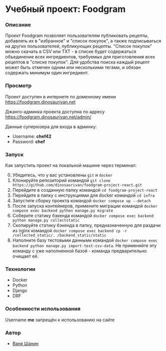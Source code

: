 # Учебный проект: Foodgram

### Описание
Проект Foodgram позволяет пользователям публиковать рецепты, добавлять их в "избранное" и "список покупок", а также подписываться на других пользователей, публикующих рецепты. "Список покупок" можно скачать в CSV или TXT - в списке будет содержаться объединение всех ингредиентов, требуемых для приготовления всех рецептов в "списке покупок". Для удобства поиска каждый рецепт может быть отмечен одним или несколькими тегами, и обязан содержать минимум один ингредиент.

### Просмотр
Проект доступен в интернете по доменному имени https://foodgram.dinosaurivan.net

Джанго-админка проекта доступна по адресу https://foodgram.dinosaurivan.net/admin/

Данные суперюзера для входа в админку:
- Username: **chef42**
- Password: **chef**

### Запуск
Как запустить проект на локальной машине через терминал:

0. Убедитесь, что у вас установлены `git` и `docker`
1. Клонируйте репозиторий командой `git clone https://github.com/dinosaurivan/foodgram-project-react.git`
2. Перейдите в созданную папку командой `cd foodgram-project-react`
3. Перейдите в папку с инструкциями для docker командой `cd infra`
4. Запустите сборку проекта командой `docker compose up --detach`
5. После запуска контейнеров, примените миграции командой `docker compose exec backend python manage.py migrate`
6. Соберите статику бэкенда командой `docker compose exec backend python manage.py collectstatic`
7. Скопируйте статику бэкенда в папку, предназначенную для раздачи из nginx командой `docker compose exec backend cp -r /collected_static/. /backend_static/static`
8. Наполните базу тестовыми данными командой `docker compose exec backend python manage.py import-test-csv-data`. Не применяйте эту команду с уже наполненной базой - команда предварительно очищает её.

### Технологии
* Docker
* Python
* Django
* DRF

### Особенности использования
Username **me** запрещён к использованию на сайте

### Автор
- [Ваня Шанин](https://t.me/justicewisdom/)

